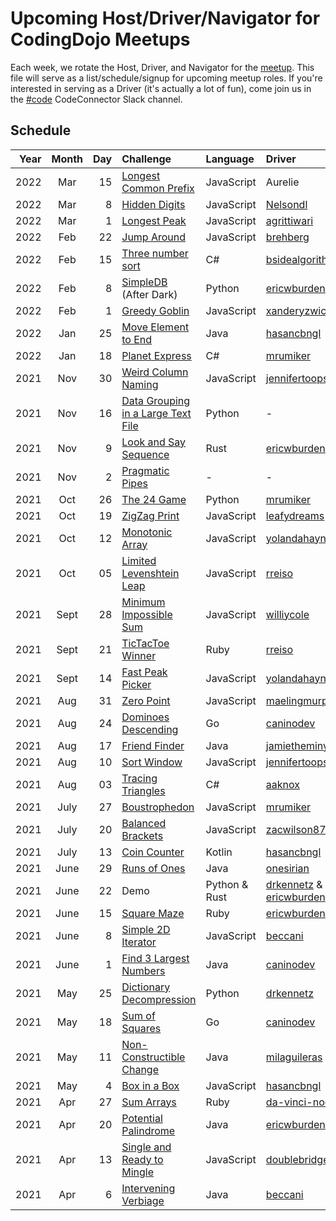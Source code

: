 # Upcoming Host/Driver/Navigator for CodingDojo Meetups

Each week, we rotate the Host, Driver, and Navigator for the [meetup](https://www.meetup.com/memphis-technology-user-groups/events/lnbhhsyccgbkc/). This file will serve as a list/schedule/signup for upcoming meetup roles. If you're interested in serving as a Driver (it's actually a lot of fun), come join us in the [#code](https://join.slack.com/t/code-connector/shared_invite/zt-6e1idsg6-wYI1hdfk_hR_QKahSBwldQ) CodeConnector Slack channel.

## Schedule

| Year | Month | Day | Challenge | Language | Driver | Navigator | Host |
| ---: | :---: | --: | :-------- | :------- | :----- | :-------- | :--- |
| 2022 | Mar | 15 | [Longest Common Prefix](https://github.com/codeconnector/CodingDojo/blob/main/challenges/2022-03-15-longest-common-prefix/challenge.md) | JavaScript | Aurelie | [ericwburden][] | [mrumiker][] |
| 2022 | Mar | 8 | [Hidden Digits](https://github.com/codeconnector/CodingDojo/blob/main/challenges/2022-03-08-hidden-digits/challenge.md) | JavaScript | [Nelsondl][] | [mrumiker][] | [xanderyzwich][] |
| 2022 | Mar | 1 | [Longest Peak](https://github.com/codeconnector/CodingDojo/blob/main/challenges/2022-03-01-longest-peak/challenge.md) | JavaScript | [agrittiwari][] | [mrumiker][] | [xanderyzwich][] |
| 2022 | Feb  | 22 | [Jump Around](https://github.com/codeconnector/CodingDojo/blob/main/challenges/2022-02-22-jump-around) | JavaScript | [brehberg][] | [ericwburden][] | [xanderyzwich][] |
| 2022 | Feb  | 15 | [Three number sort](https://github.com/codeconnector/CodingDojo/blob/main/challenges/2022-02-14-three-number-sort/challenge.md) | C# | [bsidealgorithms][] | [mrumiker][] | [xanderyzwich][] |
| 2022 | Feb  | 8  | [SimpleDB](https://github.com/codeconnector/CodingDojo/blob/main/challenges/2022-02-09-simple-db/challenge.md#simple-database-challenge) (After Dark) | Python | [ericwburden][] | [drkennetz][] | - |
| 2022 | Feb  | 1  | [Greedy Goblin](https://github.com/codeconnector/CodingDojo/tree/main/challenges/2022-02-01-greedy-goblin) | JavaScript | [xanderyzwich][] | [mrumiker][] | [ericwburden][] |
| 2022 | Jan  | 25 | [Move Element to End](https://github.com/codeconnector/CodingDojo/blob/main/challenges/2022-01-25-move-element-to-end/challenge.md) | Java | [hasancbngl][] | [xanderyzwich][] | [drkennetz][] |
| 2022 | Jan  | 18 | [Planet Express](https://github.com/codeconnector/CodingDojo/blob/main/challenges/2022-01-18-planet-express/challenge.md) | C# | [mrumiker][] | - | - |
| 2021 | Nov  | 30 | [Weird Column Naming](https://github.com/codeconnector/CodingDojo/blob/main/challenges/2021-11-30-weird-column-naming/challenge.md) | JavaScript | [jennifertoops][] | - | - |
| 2021 | Nov  | 16 | [Data Grouping in a Large Text File](https://github.com/codeconnector/CodingDojo/blob/main/challenges/2021-11-16-data-grouping/challenge.md) | Python | - | - | - |
| 2021 | Nov  | 9  | [Look and Say Sequence](https://github.com/codeconnector/CodingDojo/blob/main/challenges/2021-11-09-look-and-say-sequence/challenge.md) | Rust | [ericwburden][] | - | - | 
| 2021 | Nov  | 2  | [Pragmatic Pipes](https://github.com/codeconnector/CodingDojo/blob/main/challenges/2021-11-02-pragmatic-pipes/challenge.md) | - | - | - |
| 2021 | Oct  | 26 | [The 24 Game](https://github.com/codeconnector/CodingDojo/blob/main/challenges/2021-10-26-the-24-game/challenge.md) | Python | [mrumiker][] | [xanderyzwich][] | - |
| 2021 | Oct  | 19 | [ZigZag Print](https://github.com/codeconnector/CodingDojo/blob/main/challenges/2021-10-19-zig-zag-print/challenge.md) | JavaScript | [leafydreams][] | [ericwburden][] | [xanderyzwich][] |
| 2021 | Oct  | 12 | [Monotonic Array](https://github.com/codeconnector/CodingDojo/blob/main/challenges/2021-10-12-monotonic-array/challenge.md) | JavaScript | [yolandahaynes][] | [ericwburden][] | [williycole][] |
| 2021 | Oct  | 05 | [Limited Levenshtein Leap](https://github.com/codeconnector/CodingDojo/blob/main/challenges/2021-10-05-limited-levenshtein-leap/challenge.md) | JavaScript | [rreiso][] | [ericwburden][] | [xanderyzwich][] |
| 2021 | Sept | 28 | [Minimum Impossible Sum](https://github.com/codeconnector/CodingDojo/blob/main/challenges/2021-09-28-minimum-impossible-sum/challenge.md) | JavaScript | [williycole][] | [ericwburden][] | [drkennetz][] |
| 2021 | Sept | 21 | [TicTacToe Winner](https://github.com/codeconnector/CodingDojo/blob/main/challenges/2021-09-20-tic-tac-toe-winner/challenge.md) | Ruby | [rreiso][] | [ericwburden][] | [parhaml][] |
| 2021 | Sept | 14 | [Fast Peak Picker](https://github.com/codeconnector/CodingDojo/blob/main/challenges/2021-09-14-fast-peak-picker/challenge.md) | JavaScript | [yolandahaynes][] | [ericwburden][] | [drkennetz][] |
| 2021 | Aug  | 31 | [Zero Point](https://github.com/codeconnector/CodingDojo/blob/main/challenges/2021-08-31-zero-point/challenge.md) | JavaScript | [maelingmurphy][] | - | - |
| 2021 | Aug  | 24 | [Dominoes Descending](https://github.com/codeconnector/CodingDojo/blob/main/challenges/2021-08-24-dominoes-descending/challenge.md) | Go | [caninodev][] | [birenderjit][] | [ericwburden][] |
| 2021 | Aug  | 17 | [Friend Finder](https://github.com/codeconnector/CodingDojo/blob/main/challenges/2021-08-17-friend-finder/challenge.md) | Java | [jamietheminyard][] | [xanderyzwich][] | [drkennetz][] |
| 2021 | Aug  | 10 | [Sort Window](https://github.com/codeconnector/CodingDojo/blob/main/challenges/2021-08-10-sort-window/challenge.md) | JavaScript | [jennifertoops][] | [ericwburden][] | [xanderyzwich][] |
| 2021 | Aug  | 03 | [Tracing Triangles](https://github.com/codeconnector/CodingDojo/blob/main/challenges/2021-08-03-tracing-triangles/challenge.md) | C# | [aaknox][] | [drkennetz][] | [xanderyzwich][] |
| 2021 | July | 27 | [Boustrophedon](https://github.com/codeconnector/CodingDojo/blob/main/challenges/2021-07-27-boustrophedon/challenge.md) | JavaScript | [mrumiker][] | [ericwburden][] | [xanderyzwich][] |
| 2021 | July | 20 | [Balanced Brackets](https://github.com/codeconnector/CodingDojo/blob/main/challenges/2021-07-20-balanced-brackets/challenge.md) | JavaScript | [zacwilson87][] | [ericwburden][] | [drkennetz][] |
| 2021 | July | 13 | [Coin Counter](https://github.com/codeconnector/CodingDojo/blob/main/challenges/2021-07-13-coin-counter/challenge.md) | Kotlin | [hasancbngl][] | [ericwburden][] | [birenderjit][] |
| 2021 | June | 29 | [Runs of Ones](https://github.com/codeconnector/CodingDojo/blob/main/challenges/2021-06-29-run-of-ones/challenge.md) | Java | [onesirian][] | [parhaml][] | [ericwburden][] |
| 2021 | June | 22 | Demo | Python & Rust | [drkennetz][] & [ericwburden][] | - | [parhaml][] |
| 2021 | June | 15 | [Square Maze](https://github.com/codeconnector/CodingDojo/blob/main/challenges/2021-06-15-square-maze/challenge.md) | Ruby | [ericwburden][] | [parhaml][] | - |
| 2021 | June | 8  | [Simple 2D Iterator](https://github.com/codeconnector/CodingDojo/blob/main/challenges/2021-06-08-simple-2d-iterator/challenge.md) | JavaScript | [beccani][] | [ericwburden][] | [parhaml][] |
| 2021 | June | 1  | [Find 3 Largest Numbers](https://github.com/codeconnector/CodingDojo/blob/main/challenges/2021-06-01-find-three-largest-numbers/challenge.md) | Java | [caninodev][] | [birenderjit][] | [ericwburden][] |
| 2021 | May  | 25 | [Dictionary Decompression](https://github.com/codeconnector/CodingDojo/blob/main/challenges/2021-05-25-dictionary-decompression/challenge.md) | Python | [drkennetz][] | [xanderyzwich][] | - |
| 2021 | May  | 18 | [Sum of Squares](https://github.com/codeconnector/CodingDojo/blob/main/challenges/2021-05-18-sum-of-squares/challenge.md) | Go | [caninodev][] | [drkennetz][] | [birenderjit][] |
| 2021 | May  | 11 | [Non-Constructible Change](https://github.com/codeconnector/CodingDojo/blob/main/challenges/2021-05-11-nonconstructible-change/challenge.md) | Java | [milaguileras][] | [xanderyzwich][] | [birenderjit][] |
| 2021 | May  | 4  | [Box in a Box](https://github.com/codeconnector/CodingDojo/blob/main/challenges/2021-05-04-a-box-in-a-box/challenge.md) | JavaScript | [hasancbngl][] | [ericwburden][] | [xanderyzwich][] |
| 2021 | Apr  | 27 | [Sum Arrays](https://github.com/codeconnector/CodingDojo/blob/main/challenges/2021-04-27-sum-arrays/challenge.md) | Ruby | [da-vinci-noob][] | [parhaml][] | - |
| 2021 | Apr  | 20 | [Potential Palindrome](https://github.com/codeconnector/CodingDojo/blob/main/challenges/2021-04-20-potential-palindrome/challenge.md) | Java | [ericwburden][] | - | - | 
| 2021 | Apr  | 13 | [Single and Ready to Mingle](https://github.com/codeconnector/CodingDojo/blob/main/challenges/2021-04-13-single-and-ready-to-mingle/challenge.md) | JavaScript | [doublebridges][] | - | - |
| 2021 | Apr  | 6  | [Intervening Verbiage](https://github.com/codeconnector/CodingDojo/blob/main/challenges/2021-04-06-intervening-verbiage/challenge.md) | Java | [beccani][] | - | - | 

[aaknox]: https://github.com/aaknox
[beccani]: http://github.com/beccani
[birenderjit]: https://githup.com/birenderjit
[bsidealgorithms]: https://github.com/BsideAlgorithms
[caninodev]: https://github.com/caninodev
[da-vinci-noob]: https://github.com/da-vinci-noob
[doublebridges]: https://github.com/DoubleBridges
[drkennetz]: https://github.com/drkennetz
[ericwburden]: https://github.com/ericwburden
[hasancbngl]: https://github.com/hasancbngl
[jamietheminyard]: https://github.com/jamietheminyard
[jennifertoops]: https://github.com/JenniferToops
[leafydreams]: https://github.com/leafydreams
[maelingmurphy]: https://github.com/maelingmurphy
[milaguileras]: https://github.com/milaguileras
[mrumiker]: https://github.com/mrumiker
[onesirian]: https://github.com/onesirian
[parhaml]: https://github.com/parhaml
[rreiso]: https://github.com/RReiso
[williycole]: https://github.com/williycole
[xanderyzwich]: https://github.com/xanderyzwich
[yolandahaynes]: https://github.com/YolandaHaynes
[zacwilson87]: https://github.com/ZacWilson87
[brehberg]: https://github.com/brehberg
[agrittiwari]: https://github.com/agrittiwari
[Nelsondl]: https://github.com/Nelsondl
